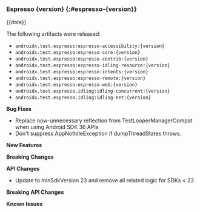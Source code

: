 ### Espresso {version} {:#espresso-{version}}

{{date}}

The following artifacts were released:

* `androidx.test.espresso:espresso-accessibility:{version}`
* `androidx.test.espresso:espresso-core:{version}`
* `androidx.test.espresso:espresso-contrib:{version}`
* `androidx.test.espresso:espresso-idling-resource:{version}`
* `androidx.test.espresso:espresso-intents:{version}`
* `androidx.test.espresso:espresso-remote:{version}`
* `androidx.test.espresso:espresso-web:{version}`
* `androidx.test.espresso.idling:idling-concurrent:{version}`
* `androidx.test.espresso.idling:idling-net:{version}`

**Bug Fixes**

* Replace now-unnecessary reflection from TestLooperManagerCompat when using Android SDK 36 APIs
* Don't suppress AppNotIdleException if dumpThreadStates throws.

**New Features**

**Breaking Changes**

**API Changes**

* Update to minSdkVersion 23 and remove all related logic for SDKs < 23

**Breaking API Changes**

**Known Issues**
